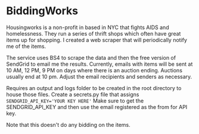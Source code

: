 # BiddingWorks

Housingworks is a non-profit in based in NYC that fights AIDS and homelessness. They run a series of thrift shops which often have great items up for shopping. I created a web scraper that will periodically notify me of the items. 

The service uses BS4 to scrape the data and then the free version of SendGrid to email me the results.
Currently, emails with items will be sent at 10 AM, 12 PM, 9 PM on days where there is an auction ending. Auctions usually end at 10 pm.
Adjust the email recipients and senders as necessary.

Requires an output and logs folder to be created in the root directory to house those files.
Create a secrets.py file that assigns `SENDGRID_API_KEY='YOUR KEY HERE'` Make sure to get the SENDGRID_API_KEY and then use the email registered as the from for API key.

Note that this doesn't do any bidding on the items.

